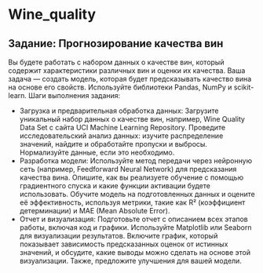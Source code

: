 # Wine_quality
## Задание: Прогнозирование качества вин
Вы будете работать с набором данных о качестве вин, который содержит характеристики различных вин и оценки их качества. Ваша задача — создать модель, которая будет предсказывать качество вина на основе его свойств. Используйте библиотеки Pandas, NumPy и scikit-learn.
Шаги выполнения задания:
* Загрузка и предварительная обработка данных:
Загрузите уникальный набор данных о качестве вин, например, Wine Quality Data Set с сайта UCI Machine Learning Repository.
Проведите исследовательский анализ данных: изучите распределение значений, найдите и обработайте пропуски и выбросы. Нормализуйте данные, если это необходимо.
* Разработка модели:
Используйте метод передачи через нейронную сеть (например, Feedforward Neural Network) для предсказания качества вина. Опишите, как вы реализуете обучение с помощью градиентного спуска и какие функции активации будете использовать.
Обучите модель на подготовленных данных и оцените её эффективность, используя метрики, такие как R² (коэффициент детерминации) и MAE (Mean Absolute Error).
* Отчет и визуализация:
Подготовьте отчет с описанием всех этапов работы, включая код и графики. Используйте Matplotlib или Seaborn для визуализации результатов.
Включите график, который показывает зависимость предсказанных оценок от истинных значений, и обсудите, какие выводы можно сделать на основе этой визуализации. Также, предложите улучшения для вашей модели.

